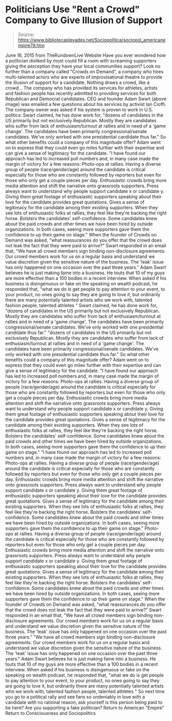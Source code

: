 # Politicians Use "Rent a Crowd" Company to Give Illusion of Support

> Source: https://www.bibliotecapleyades.net/Sociopolitica/sociopol_americanempire79.htm

June 16, 2015
from TheRundownLive Website
Have you ever wondered how a politician disliked by most could fill a room with screaming supporters giving the perception they have your local communities support?
Look no further than a company called "Crowds on Demand", a company who hires multi-talented actors who are experts of improvisational theatre to provide the illusion of support for a candidate.
Nothing draws a crowd, like a crowd...
The company who has provided its services for athletes, artists and fashion people has recently admitted to providing services for both Republican and Democrat candidates.
CEO and founder Adam Swart (above image) was emailed a few questions about his services by activist Ian Cioffi.
The company owner was asked if his system is proven to work in U.S. politics:
Swart claimed, he has done work for, "dozens of candidates in the US primarily but not exclusively Republican. Mostly they are candidates who suffer from lack of enthusiasm/turnout at rallies and in need of a 'game change'. The candidates have been primarily congressional/senate candidates. We've only worked with one presidential candidate thus far." So what other benefits could a company of this magnitude offer? Adam went on to express that they could even go miles further with their expertise and can give a sense of legitimacy for the candidate. "I have found our approach has led to increased poll numbers and, in many case made the margin of victory for a few reasons: Photo-ops at rallies. Having a diverse group of people (race/gender/age) around the candidate is critical especially for those who are constantly followed by reporters but even for those who only get a couple pieces per day. Enthusiastic crowds bring more media attention and shift the narrative onto grassroots supporters. Press always want to understand why people support candidate x or candidate y. Giving them great footage of enthusiastic supporters speaking about their love for the candidate provides great quotations. Gives a sense of legitimacy for the candidate among their existing supporters. When they see lots of enthusiastic folks at rallies, they feel like they're backing the right horse. Bolsters the candidates' self-confidence. Some candidates knew about the paid crowds and other times we have been hired by outside organizations. In both cases, seeing more supporters gave them the confidence to up their game on stage." When the founder of Crowds on Demand was asked, "what reassurances do you offer that the crowd does not leak the fact that they were paid to arrive?" Swart responded in an email that, "We have all crowd members sign binding non-disclosure agreements. Our crowd members work for us on a regular basis and understand we value discretion given the sensitive nature of the business. The 'leak' issue has only happened on one occasion over the past three years." Adam Swart believes he is just making fame into a business. He touts that 10 of my guys are more effective than a 100 bodies in a recent interview. When asked if his business is disingenuous or fake on the speaking on wealth podcast, he responded that, "what we do is get people to pay attention to your event, to your product, no ones going to say they are going to love it, but ordinarily there are many potentially talented artists who we work with, talented fashion people, talented athletes "
Swart claimed, he has done work for,
"dozens of candidates in the US primarily but not exclusively Republican. Mostly they are candidates who suffer from lack of enthusiasm/turnout at rallies and in need of a 'game change'. The candidates have been primarily congressional/senate candidates. We've only worked with one presidential candidate thus far."
"dozens of candidates in the US primarily but not exclusively Republican. Mostly they are candidates who suffer from lack of enthusiasm/turnout at rallies and in need of a 'game change'.
The candidates have been primarily congressional/senate candidates. We've only worked with one presidential candidate thus far."
So what other benefits could a company of this magnitude offer?
Adam went on to express that they could even go miles further with their expertise and can give a sense of legitimacy for the candidate.
"I have found our approach has led to increased poll numbers and, in many case made the margin of victory for a few reasons: Photo-ops at rallies. Having a diverse group of people (race/gender/age) around the candidate is critical especially for those who are constantly followed by reporters but even for those who only get a couple pieces per day. Enthusiastic crowds bring more media attention and shift the narrative onto grassroots supporters. Press always want to understand why people support candidate x or candidate y. Giving them great footage of enthusiastic supporters speaking about their love for the candidate provides great quotations. Gives a sense of legitimacy for the candidate among their existing supporters. When they see lots of enthusiastic folks at rallies, they feel like they're backing the right horse. Bolsters the candidates' self-confidence. Some candidates knew about the paid crowds and other times we have been hired by outside organizations. In both cases, seeing more supporters gave them the confidence to up their game on stage."
"I have found our approach has led to increased poll numbers and, in many case made the margin of victory for a few reasons:
Photo-ops at rallies. Having a diverse group of people (race/gender/age) around the candidate is critical especially for those who are constantly followed by reporters but even for those who only get a couple pieces per day. Enthusiastic crowds bring more media attention and shift the narrative onto grassroots supporters. Press always want to understand why people support candidate x or candidate y. Giving them great footage of enthusiastic supporters speaking about their love for the candidate provides great quotations. Gives a sense of legitimacy for the candidate among their existing supporters. When they see lots of enthusiastic folks at rallies, they feel like they're backing the right horse. Bolsters the candidates' self-confidence. Some candidates knew about the paid crowds and other times we have been hired by outside organizations. In both cases, seeing more supporters gave them the confidence to up their game on stage."
Photo-ops at rallies. Having a diverse group of people (race/gender/age) around the candidate is critical especially for those who are constantly followed by reporters but even for those who only get a couple pieces per day.
Enthusiastic crowds bring more media attention and shift the narrative onto grassroots supporters. Press always want to understand why people support candidate x or candidate y. Giving them great footage of enthusiastic supporters speaking about their love for the candidate provides great quotations.
Gives a sense of legitimacy for the candidate among their existing supporters. When they see lots of enthusiastic folks at rallies, they feel like they're backing the right horse.
Bolsters the candidates' self-confidence. Some candidates knew about the paid crowds and other times we have been hired by outside organizations. In both cases, seeing more supporters gave them the confidence to up their game on stage."
When the founder of Crowds on Demand was asked,
"what reassurances do you offer that the crowd does not leak the fact that they were paid to arrive?"
Swart responded in an email that,
"We have all crowd members sign binding non-disclosure agreements. Our crowd members work for us on a regular basis and understand we value discretion given the sensitive nature of the business. The 'leak' issue has only happened on one occasion over the past three years."
"We have all crowd members sign binding non-disclosure agreements. Our crowd members work for us on a regular basis and understand we value discretion given the sensitive nature of the business.
The 'leak' issue has only happened on one occasion over the past three years."
Adam Swart believes he is just making fame into a business.
He touts that 10 of my guys are more effective than a 100 bodies in a recent interview.
When asked if his business is disingenuous or fake on the speaking on wealth podcast, he responded that,
"what we do is get people to pay attention to your event, to your product, no ones going to say they are going to love it, but ordinarily there are many potentially talented artists who we work with, talented fashion people, talented athletes "
So next time you go to a political rally and see fans so undeniably in love with a candidate with no rational reason, ask yourself is this person being paid to be here?
Are you supporting a fake politician?
Return to American "Empire"
Return to Consciousness and Sociopolitics
